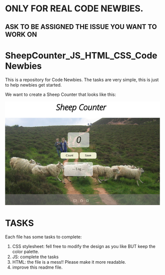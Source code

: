 # ONLY FOR REAL CODE NEWBIES. 
## ASK TO BE ASSIGNED THE ISSUE YOU WANT TO WORK ON 

# SheepCounter_JS_HTML_CSS_CodeNewbies
This is a repository for Code Newbies. The tasks are very simple, this is just to help newbies get started.

We want to create a Sheep Counter that looks like this: 

![img](img/sheepCounter.png)

# TASKS

Each file has some tasks to complete:
1. CSS stylesheet: fell free to modify the design as you like BUT keep the color palette.
2. JS: complete the tasks
3. HTML: the file is a mess!! Please make it more readable. 
4. improve this readme file.
